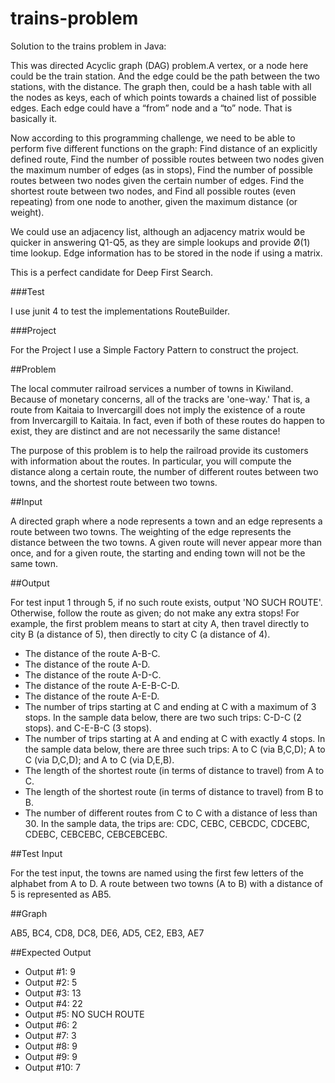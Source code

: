 # trains-problem

Solution to the trains problem in Java:

This was directed Acyclic graph (DAG) problem.A vertex, or a node here could be the train station. And the edge could be the path between the two stations, 
with the distance. The graph then, could be a hash table with all the nodes as keys, each of which points towards a chained list of possible edges.
Each edge could have a “from” node and a “to” node. That is basically it. 

Now according to this programming challenge, we need to be able to perform five different functions 
on the graph: Find distance of an explicitly defined route, Find the number of possible routes between 
two nodes given the maximum number of edges (as in stops),
Find the number of possible routes between two nodes given the certain number of edges. 
Find the shortest route between two nodes, and Find all possible routes (even repeating) from one node to another, given the maximum distance (or weight).

We could use an adjacency list, although an adjacency matrix would be quicker in answering Q1-Q5, as they are simple lookups and provide Ø(1) time lookup. 
Edge information has to be stored in the node if using a matrix.

This is a perfect candidate for Deep First Search.

###Test

I use junit 4 to test the implementations RouteBuilder.

###Project

For the Project I use a Simple Factory Pattern to construct the project.

##Problem

The local commuter railroad services a number of towns in Kiwiland.  Because of monetary concerns, all of the tracks are 'one-way.'  That is, a route from Kaitaia to Invercargill does not imply the existence of a route from Invercargill to Kaitaia.  In fact, even if both of these routes do happen to exist, they are distinct and are not necessarily the same distance!

The purpose of this problem is to help the railroad provide its customers with information about the routes.  In particular, you will compute the distance along a certain route, the number of different routes between two towns, and the shortest route between two towns.

##Input


A directed graph where a node represents a town and an edge represents a route between two towns.  The weighting of the edge represents the distance between the two towns.  A given route will never appear more than once, and for a given route, the starting and ending town will not be the same town.

##Output

For test input 1 through 5, if no such route exists, output 'NO SUCH ROUTE'.  Otherwise, follow the route as given; do not make any extra stops!  For example, the first problem means to start at city A, then travel directly to city B (a distance of 5), then directly to city C (a distance of 4).

- The distance of the route A-B-C.
- The distance of the route A-D.
- The distance of the route A-D-C.
- The distance of the route A-E-B-C-D.
- The distance of the route A-E-D.
- The number of trips starting at C and ending at C with a maximum of 3 stops.  In the sample data below, there are two such trips: C-D-C (2 stops). and C-E-B-C (3 stops).
- The number of trips starting at A and ending at C with exactly 4 stops.  In the sample data below, there are three such trips: A to C (via B,C,D); A to C (via D,C,D); and A to C (via D,E,B).
- The length of the shortest route (in terms of distance to travel) from A to C.
- The length of the shortest route (in terms of distance to travel) from B to B.
- The number of different routes from C to C with a distance of less than 30.  In the sample data, the trips are: CDC, CEBC, CEBCDC, CDCEBC, CDEBC, CEBCEBC, CEBCEBCEBC.

##Test Input

For the test input, the towns are named using the first few letters of the alphabet from A to D.  A route between two towns (A to B) with a distance of 5 is represented as AB5.

##Graph

AB5, BC4, CD8, DC8, DE6, AD5, CE2, EB3, AE7

##Expected Output

* Output #1: 9
* Output #2: 5
* Output #3: 13
* Output #4: 22
* Output #5: NO SUCH ROUTE
* Output #6: 2
* Output #7: 3
* Output #8: 9
* Output #9: 9
* Output #10: 7